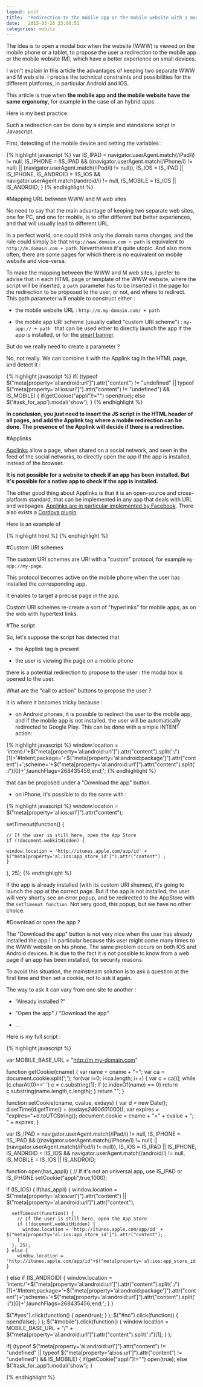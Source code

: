 ```yaml
---
layout: post
title:  "Redirection to the mobile app or the mobile website with a modal box"
date:   2015-03-26 23:00:51
categories: mobile
---
```


The idea is to open a modal box when the website (WWW) is viewed on the mobile phone or a tablet, to propose the user a redirection to the mobile app or the mobile website (M), which have a better experience on small devices.

I won't explain in this article the advantages of keeping two separate WWW and M web site. I precise the technical constraints and possibilities for the different platforms, in particular Android and IOS. 

This article is true when **the mobile app and the mobile website have the same ergonomy**, for example in the case of an hybrid apps.

Here is my best practice.

Such a redirection can be done by a simple and standalone script in Javascript. 

First, detecting of the mobile device and setting the variables : 

{% highlight javascript %}
var IS_IPAD = navigator.userAgent.match(/iPad/i) != null,
IS_IPHONE = !IS_IPAD && ((navigator.userAgent.match(/iPhone/i) != null) || (navigator.userAgent.match(/iPod/i) != null)),
IS_IOS = IS_IPAD || IS_IPHONE,
IS_ANDROID = !IS_IOS && navigator.userAgent.match(/android/i) != null,
IS_MOBILE = IS_IOS || IS_ANDROID;
}
{% endhighlight %}

#Mapping URL between WWW and M web sites

No need to say that the main advantage of keeping two separate web sites, one for PC, and one for mobile, is to offer different but better experiences, and that will usually lead to different URL.

In a perfect world, one could think only the domain name changes, and the rule could simply be that `http://www.domain.com + path` is equivalent to `http://m.domain.com + path`. Nevertheless it's quite utopic. And also more often, there are some pages for which there is no equivalent on mobile website and vice-versa.

To make the mapping between the WWW and M web sites, I prefer to advise that in each HTML page or template of the WWW website, where the script will be inserted, a `path` parameter has to be inserted in the page for the redirection to be proposed to the user, or not, and where to redirect. This path parameter will enable to construct either : 

* the mobile website URL : `http://m.my-domain.com/ + path`

* the mobile app URI scheme (usually called "custom URI scheme") : `my-app:// + path ` that can be used either to directly launch the app if the app is installed, or for the [smart banner](https://developer.apple.com/library/mac/documentation/AppleApplications/Reference/SafariWebContent/PromotingAppswithAppBanners/PromotingAppswithAppBanners.html).

But do we really need to create a parameter ? 

No, not really. We can combine it with the Applink tag in the HTML page, and detect it :


{% highlight javascript %}
if( (typeof $("meta[property='al:android:url']").attr("content") != "undefined" || typeof $("meta[property='al:ios:url']").attr("content") != "undefined") && IS_MOBILE) {
  if(getCookie("appli")!="") open(true);
  else $('#ask_for_app').modal('show');
}
{% endhighlight %}

**In conclusion, you just need to insert the JS script in the HTML header of all pages, and add the Applink tag where a mobile redirection can be done. The presence of the Applink will decide if there is a redirection.**


#Applinks

[Applinks](http://applinks.org/) allow a page, when shared on a social network, and seen in the feed of the social networks, to directly open the app if the app is installed, instead of the browser.

**It is not possible for a website to check if an app has been installed. But it's possible for a native app to check if the app is installed.**

The other good thing about Applinks is that it is an open-source and cross-platform standard, that can be implemented in any app that deals with URL and webpages. [Applinks are in particular implemented by Facebook](https://developers.facebook.com/docs/applinks). There also exists a [Cordova plugin](https://github.com/francimedia/phonegap-applinks).

Here is an example of 

{% highlight html %}
<meta property="al:ios:url" content="my-app://path" />
<meta property="al:android:url" content="my-app://path">
<meta property="al:ios:app_store_id" content="apple-app-id" />
<meta property="al:android:package" content="google-app-package">
<meta property="al:android:app_name" content="My App">
<meta property="al:ios:app_name" content="My App" />
<meta property="og:title" content="example page title" />
<meta property="og:type" content="website" />
{% endhighlight %}


#Custom URI schemes

The custom URI schemes are URI with a "custom" protocol, for example `my-app://my-page`.

This protocol becomes active on the mobile phone when the user has installed the corresponding app.

It enables to target a precise page in the app. 

Custom URI schemes re-create a sort of "hyperlinks" for mobile apps, as on the web with hypertext links. 




#The script

So, let's suppose the script has detected that 

- the Applink tag is present

- the user is viewing the page on a mobile phone

there is a potential redirection to propose to the user : the modal box is opened to the user.

What are the "call to action" buttons to propose the user ?

It is where it becomes tricky because : 

- on Android phones, it is possible to redirect the user to the mobile app, and if the mobile app is not installed, the user will be automatically redirected to Google Play. This can be done with a simple INTENT action: 

{% highlight javascript %}
		window.location = 'intent:/'+$("meta[property='al:android:url']").attr("content").split(':/')[1]+'#Intent;package='+$("meta[property='al:android:package']").attr("content")+';scheme='+$("meta[property='al:android:url']").attr("content").split(':/')[0]+';launchFlags=268435456;end;';
{% endhighlight %}

that can be proposed under a "Download the app" button. 

- on iPhone, it's possible to do the same with : 

{% highlight javascript %}
window.location = $("meta[property='al:ios:url']").attr("content");

setTimeout(function() {

	// If the user is still here, open the App Store
	if (!document.webkitHidden) {

    window.location = 'http://itunes.apple.com/app/id' + $("meta[property='al:ios:app_store_id']").attr("content") ;
    }
}, 25);
{% endhighlight %}

If the app is already installed (with its custom URI shemes), it's going to launch the app at the correct page. But if the app is not installed, the user will very shortly see an error popup, and be redirected to the AppStore with the `setTimeout function`. Not very good, this popup, but we have no other choice. 


#Download or open the app ?

The "Download the app" button is not very nice when the user has already installed the app ! In particular because this user might come many times to the WWW website on his phone. The same problem occurs on both IOS and Android devices. It is due to the fact it is not possible to know from a web page if an app has been installed, for security reasons.

To avoid this situation, the mainstream solution is to ask a question at the first time and then set a cookie, not to ask it again.

The way to ask it can vary from one site to another : 

- "Already installed ?"

- "Open the app" / "Download the app"

- ...

Here is my full script : 

{% highlight javascript %}

var MOBILE_BASE_URL = "http://m.my-domain.com"

function getCookie(cname) {
  var name = cname + "=";
  var ca = document.cookie.split(';');
  for(var i=0; i<ca.length; i++) {
    var c = ca[i];
    while (c.charAt(0)==' ') c = c.substring(1);
    if (c.indexOf(name) == 0) return c.substring(name.length,c.length);
  }
  return "";
}

function setCookie(cname, cvalue, exdays) {
  var d = new Date();
  d.setTime(d.getTime() + (exdays*24*60*60*1000));
  var expires = "expires="+d.toUTCString();
  document.cookie = cname + "=" + cvalue + "; " + expires;
}

var IS_IPAD = navigator.userAgent.match(/iPad/i) != null,
IS_IPHONE = !IS_IPAD && ((navigator.userAgent.match(/iPhone/i) != null) || (navigator.userAgent.match(/iPod/i) != null)),
IS_IOS = IS_IPAD || IS_IPHONE,
IS_ANDROID = !IS_IOS && navigator.userAgent.match(/android/i) != null,
IS_MOBILE = IS_IOS || IS_ANDROID;

function open(has_appli) {
  // If it's not an universal app, use IS_IPAD or IS_IPHONE
  setCookie("appli",true,1000);

  if (IS_IOS) {
    if(has_appli) {
      window.location = $("meta[property='al:ios:url']").attr("content") || $("meta[property='al:android:url']").attr("content");

      setTimeout(function() {
        // If the user is still here, open the App Store
        if (!document.webkitHidden) {
          window.location = 'http://itunes.apple.com/app/id' + $("meta[property='al:ios:app_store_id']").attr("content");
        }
      }, 25);
    } else { 
    	window.location = 'http://itunes.apple.com/app/id'+$("meta[property='al:ios:app_store_id']").attr("content");
    }

  } else if (IS_ANDROID) {
    window.location = 'intent:/'+$("meta[property='al:android:url']").attr("content").split(':/')[1]+'#Intent;package='+$("meta[property='al:android:package']").attr("content")+';scheme='+$("meta[property='al:android:url']").attr("content").split(':/')[0]+';launchFlags=268435456;end;';
  }
}

$("#yes").click(function() { open(true); } );
$("#no").click(function() { open(false); } );
$("#mobile").click(function() { 
	window.location = MOBILE_BASE_URL + "/" + $("meta[property='al:android:url']").attr("content").split(':/')[1]; 
} );

if( (typeof $("meta[property='al:android:url']").attr("content") != "undefined" || typeof $("meta[property='al:ios:url']").attr("content") != "undefined") && IS_MOBILE) {
  if(getCookie("appli")!="") 
  	open(true);
  else 
  	$('#ask_for_app').modal('show');
}

{% endhighlight %}